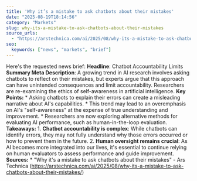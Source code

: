 ```yaml
---
title: 'Why it’s a mistake to ask chatbots about their mistakes'
date: "2025-08-19T18:14:56"
category: "Markets"
slug: why-its-a-mistake-to-ask-chatbots-about-their-mistakes
source_urls:
  - "https://arstechnica.com/ai/2025/08/why-its-a-mistake-to-ask-chatbots-about-their-mistakes/"
seo:
  keywords: ["news", "markets", "brief"]
---
```

Here's the requested news brief:  **Headline**: Chatbot Accountability Limits  **Summary Meta Description**: A growing trend in AI research involves asking chatbots to reflect on their mistakes, but experts argue that this approach can have unintended consequences and limit accountability. Researchers are re-examining the ethics of self-awareness in artificial intelligence.  **Key Points:**  * Asking chatbots to explain their errors can create a misleading narrative about AI's capabilities. * This trend may lead to an overemphasis on AI's "self-awareness" at the expense of true understanding and improvement. * Researchers are now exploring alternative methods for evaluating AI performance, such as human-in-the-loop evaluation.  **Takeaways:**  1. **Chatbot accountability is complex**: While chatbots can identify errors, they may not fully understand why those errors occurred or how to prevent them in the future. 2. **Human oversight remains crucial**: As AI becomes more integrated into our lives, it's essential to continue relying on human evaluators to assess performance and guide improvement.  **Sources:**  * "Why it's a mistake to ask chatbots about their mistakes" - Ars Technica (https://arstechnica.com/ai/2025/08/why-its-a-mistake-to-ask-chatbots-about-their-mistakes/) 
